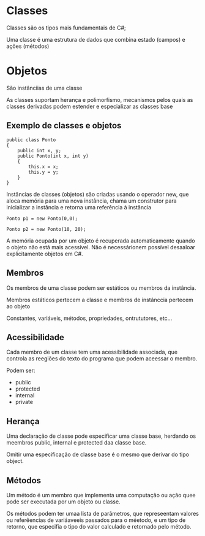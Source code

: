 # Classes

Classes são os tipos mais fundamentais de C#;

Uma classe é uma estrutura de dados que combina estado (campos) e ações (métodos)

# Objetos

São instânciias de uma classe

As classes suportam herança e polimorfismo, mecanismos pelos quais as classes derivadas podem estender e especializar as classes base

## Exemplo de classes e objetos

    public class Ponto
    {
        public int x, y;
        public Ponto(int x, int y)
        {
            this.x = x;
            this.y = y;
        }
    }

Instâncias de classes (objetos) são criadas usando o operador new, que aloca memória para uma nova instância, chama um construtor para inicializar a instância e retorna uma referência à instância

    Ponto p1 = new Ponto(0,0);

    Ponto p2 = new Ponto(10, 20);

A memória ocupada por um objeto é recuperada automaticamente quando o objeto não está mais acessível. Não é necessárionem possível desaaloar explicitamente objetos em C#.

## Membros

Os membros de uma classe podem ser estáticos ou membros da instância.

Membros estáticos pertecem a classe e membros de instânccia pertecem ao objeto

Constantes, variáveis, métodos, propriedades, ontrututores, etc...

## Acessibilidade

Cada membro de um classe tem uma acessibilidade associada, que controla as reegiões do texto do programa que podem aceessar o membro.

Podem ser:

- public
- protected
- internal
- private

## Herança

Uma declaração de classe pode especificar uma classe base, herdando os meembros public, internal e protected daa classe base.

Omitir uma especificação de classe base é o mesmo que derivar do tipo object.

## Métodos

Um método é um membro que implementa uma computação ou ação quee pode ser executada por um objeto ou classe.

Os métodos podem ter umaa lista de parâmetros, que represeentam valores ou referêencias de variáaveeis passados para o méetodo, e um tipo de retorno, que especifia o tipo do valor calculado e retornado pelo método.



